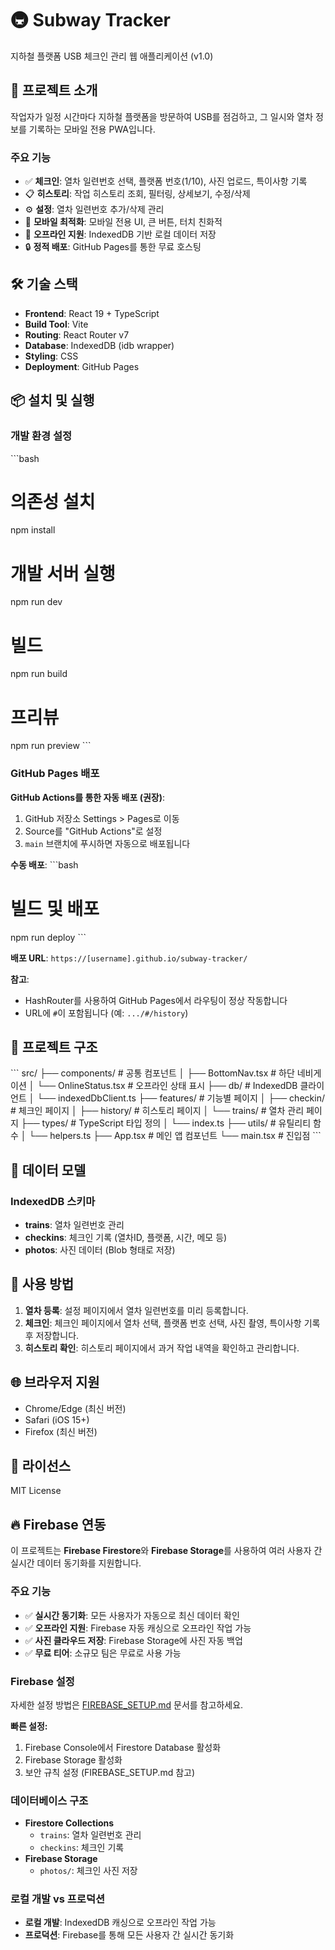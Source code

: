 # 🚇 Subway Tracker

지하철 플랫폼 USB 체크인 관리 웹 애플리케이션 (v1.0)

## 📝 프로젝트 소개

작업자가 일정 시간마다 지하철 플랫폼을 방문하여 USB를 점검하고, 그 일시와 열차 정보를 기록하는 모바일 전용 PWA입니다.

### 주요 기능

- ✅ **체크인**: 열차 일련번호 선택, 플랫폼 번호(1/10), 사진 업로드, 특이사항 기록
- 📋 **히스토리**: 작업 히스토리 조회, 필터링, 상세보기, 수정/삭제
- ⚙️ **설정**: 열차 일련번호 추가/삭제 관리
- 📱 **모바일 최적화**: 모바일 전용 UI, 큰 버튼, 터치 친화적
- 💾 **오프라인 지원**: IndexedDB 기반 로컬 데이터 저장
- 🔒 **정적 배포**: GitHub Pages를 통한 무료 호스팅

## 🛠 기술 스택

- **Frontend**: React 19 + TypeScript
- **Build Tool**: Vite
- **Routing**: React Router v7
- **Database**: IndexedDB (idb wrapper)
- **Styling**: CSS
- **Deployment**: GitHub Pages

## 📦 설치 및 실행

### 개발 환경 설정

\`\`\`bash
# 의존성 설치
npm install

# 개발 서버 실행
npm run dev

# 빌드
npm run build

# 프리뷰
npm run preview
\`\`\`

### GitHub Pages 배포

**GitHub Actions를 통한 자동 배포 (권장)**:
1. GitHub 저장소 Settings > Pages로 이동
2. Source를 "GitHub Actions"로 설정
3. `main` 브랜치에 푸시하면 자동으로 배포됩니다

**수동 배포**:
\`\`\`bash
# 빌드 및 배포
npm run deploy
\`\`\`

**배포 URL**: `https://[username].github.io/subway-tracker/`

**참고**: 
- HashRouter를 사용하여 GitHub Pages에서 라우팅이 정상 작동합니다
- URL에 `#`이 포함됩니다 (예: `.../#/history`)

## 📁 프로젝트 구조

\`\`\`
src/
├── components/          # 공통 컴포넌트
│   ├── BottomNav.tsx   # 하단 네비게이션
│   └── OnlineStatus.tsx # 오프라인 상태 표시
├── db/                 # IndexedDB 클라이언트
│   └── indexedDbClient.ts
├── features/           # 기능별 페이지
│   ├── checkin/       # 체크인 페이지
│   ├── history/       # 히스토리 페이지
│   └── trains/        # 열차 관리 페이지
├── types/             # TypeScript 타입 정의
│   └── index.ts
├── utils/             # 유틸리티 함수
│   └── helpers.ts
├── App.tsx            # 메인 앱 컴포넌트
└── main.tsx           # 진입점
\`\`\`

## 💾 데이터 모델

### IndexedDB 스키마

- **trains**: 열차 일련번호 관리
- **checkins**: 체크인 기록 (열차ID, 플랫폼, 시간, 메모 등)
- **photos**: 사진 데이터 (Blob 형태로 저장)

## 📱 사용 방법

1. **열차 등록**: 설정 페이지에서 열차 일련번호를 미리 등록합니다.
2. **체크인**: 체크인 페이지에서 열차 선택, 플랫폼 번호 선택, 사진 촬영, 특이사항 기록 후 저장합니다.
3. **히스토리 확인**: 히스토리 페이지에서 과거 작업 내역을 확인하고 관리합니다.

## 🌐 브라우저 지원

- Chrome/Edge (최신 버전)
- Safari (iOS 15+)
- Firefox (최신 버전)

## 📄 라이선스

MIT License

## 🔥 Firebase 연동

이 프로젝트는 **Firebase Firestore**와 **Firebase Storage**를 사용하여 여러 사용자 간 실시간 데이터 동기화를 지원합니다.

### 주요 기능
- ✅ **실시간 동기화**: 모든 사용자가 자동으로 최신 데이터 확인
- ✅ **오프라인 지원**: Firebase 자동 캐싱으로 오프라인 작업 가능
- ✅ **사진 클라우드 저장**: Firebase Storage에 사진 자동 백업
- ✅ **무료 티어**: 소규모 팀은 무료로 사용 가능

### Firebase 설정

자세한 설정 방법은 [FIREBASE_SETUP.md](./FIREBASE_SETUP.md) 문서를 참고하세요.

**빠른 설정:**
1. Firebase Console에서 Firestore Database 활성화
2. Firebase Storage 활성화
3. 보안 규칙 설정 (FIREBASE_SETUP.md 참고)

### 데이터베이스 구조

- **Firestore Collections**
  - `trains`: 열차 일련번호 관리
  - `checkins`: 체크인 기록
- **Firebase Storage**
  - `photos/`: 체크인 사진 저장

### 로컬 개발 vs 프로덕션

- **로컬 개발**: IndexedDB 캐싱으로 오프라인 작업 가능
- **프로덕션**: Firebase를 통해 모든 사용자 간 실시간 동기화

